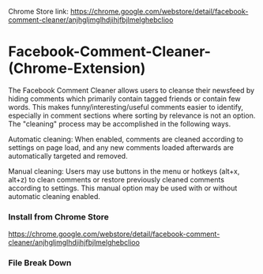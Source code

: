 
Chrome Store link: https://chrome.google.com/webstore/detail/facebook-comment-cleaner/anjhgljmglhdjihjfbjlmelghebclioo


# Facebook-Comment-Cleaner-(Chrome-Extension)

The Facebook Comment Cleaner allows users to cleanse their newsfeed by hiding comments which primarily contain tagged friends or contain few words. This makes funny/interesting/useful comments easier to identify, especially in comment sections where sorting by relevance is not an option. The "cleaning" process may be accomplished in the following ways.

Automatic cleaning: 
When enabled, comments are cleaned according to settings on page load, and any new comments loaded afterwards are automatically targeted and removed.

Manual cleaning: 
Users may use buttons in the menu or hotkeys (alt+x, alt+z) to clean comments or restore previously cleaned comments according to settings. This manual option may be used with or without automatic cleaning enabled.

### Install from Chrome Store
https://chrome.google.com/webstore/detail/facebook-comment-cleaner/anjhgljmglhdjihjfbjlmelghebclioo

### File Break Down 



